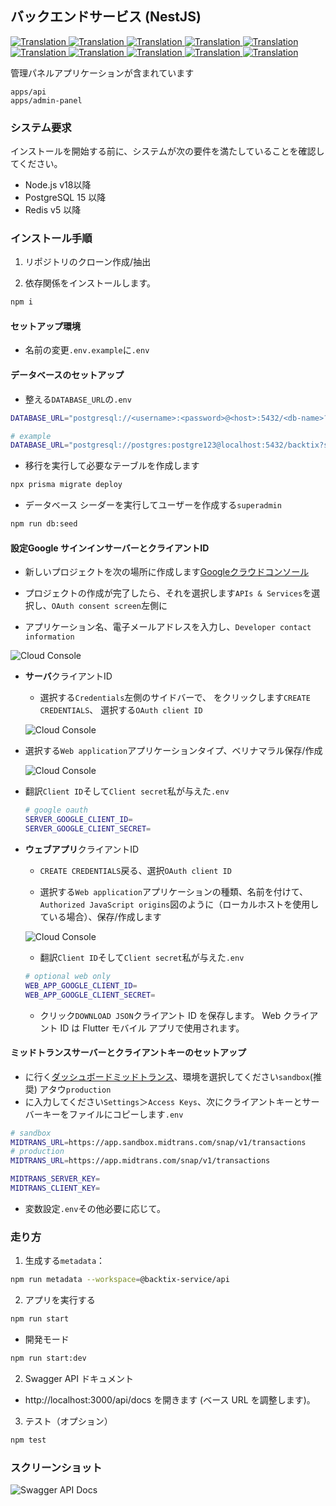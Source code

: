 ## バックエンドサービス (NestJS)

<a href="./api-service.md">
  <img alt="Translation" src="https://img.shields.io/badge/Bahasa_Indonesia-blue?style=for-the-badge&logo=googletranslate&logoColor=blue&labelColor=white">
</a>
<a href="./api-service.en.md">
  <img alt="Translation" src="https://img.shields.io/badge/English-blue?style=for-the-badge&logo=googletranslate&logoColor=blue&labelColor=white">
</a>
<a href="./api-service.zh-CN.md">
  <img alt="Translation" src="https://img.shields.io/badge/简体中文-blue?style=for-the-badge&logo=googletranslate&logoColor=blue&labelColor=white">
</a>
<a href="./api-service.ja.md">
  <img alt="Translation" src="https://img.shields.io/badge/日本語-blue?style=for-the-badge&logo=googletranslate&logoColor=blue&labelColor=white">
</a>
<a href="./api-service.ar.md">
  <img alt="Translation" src="https://img.shields.io/badge/Arabic_عربي-blue?style=for-the-badge&logo=googletranslate&logoColor=blue&labelColor=white">
</a>
<a href="./api-service.pt.md">
  <img alt="Translation" src="https://img.shields.io/badge/Português-blue?style=for-the-badge&logo=googletranslate&logoColor=blue&labelColor=white">
</a>
<a href="./api-service.es.md">
  <img alt="Translation" src="https://img.shields.io/badge/Español-blue?style=for-the-badge&logo=googletranslate&logoColor=blue&labelColor=white">
</a>
<a href="./api-service.fr.md">
  <img alt="Translation" src="https://img.shields.io/badge/Français-blue?style=for-the-badge&logo=googletranslate&logoColor=blue&labelColor=white">
</a>
<a href="./api-service.vi.md">
  <img alt="Translation" src="https://img.shields.io/badge/Tiếng_Việt-blue?style=for-the-badge&logo=googletranslate&logoColor=blue&labelColor=white">
</a>
<a href="./api-service.hi.md">
  <img alt="Translation" src="https://img.shields.io/badge/Hindi_हिंदी-blue?style=for-the-badge&logo=googletranslate&logoColor=blue&labelColor=white">
</a>

管理パネルアプリケーションが含まれています

    apps/api
    apps/admin-panel

### システム要求

インストールを開始する前に、システムが次の要件を満たしていることを確認してください。

-   Node.js v18以降
-   PostgreSQL 15 以降
-   Redis v5 以降

### インストール手順

1.  リポジトリのクローン作成/抽出

2.  依存関係をインストールします。

```bash
npm i
```

#### セットアップ環境

-   名前の変更`.env.example`に`.env`

#### データベースのセットアップ

-   整える`DATABASE_URL`の`.env`

```sh
DATABASE_URL="postgresql://<username>:<password>@<host>:5432/<db-name>?schema=public"

# example
DATABASE_URL="postgresql://postgres:postgre123@localhost:5432/backtix?schema=public"
```

-   移行を実行して必要なテーブルを作成します

```bash
npx prisma migrate deploy
```

-   データベース シーダーを実行してユーザーを作成する`superadmin`

```bash
npm run db:seed
```

#### 設定**Google サインイン**サーバーとクライアントID

-   新しいプロジェクトを次の場所に作成します[Googleクラウドコンソール](https://console.cloud.google.com/projectcreate)

-   プロジェクトの作成が完了したら、それを選択します`APIs & Services`を選択し、`OAuth consent screen`左側に

-   アプリケーション名、電子メールアドレスを入力し、`Developer contact information`

![Cloud Console](/assets/Screenshot_1.png)

-   **サーバ**クライアントID

    -   選択する`Credentials`左側のサイドバーで、 をクリックします`CREATE CREDENTIALS`、 選択する`OAuth client ID`

    ![Cloud Console](/assets/Screenshot_2.png)


-   選択する`Web application`アプリケーションタイプ、ベリナマラル保存/作成

    ![Cloud Console](/assets/Screenshot_3.png)

-   翻訳`Client ID`そして`Client secret`私が与えた`.env`

    ```sh
    # google oauth
    SERVER_GOOGLE_CLIENT_ID=
    SERVER_GOOGLE_CLIENT_SECRET=
    ```

-   **ウェブアプリ**クライアントID

    -   `CREATE CREDENTIALS`戻る、選択`OAuth client ID`

    -   選択する`Web application`アプリケーションの種類、名前を付けて、`Authorized JavaScript origins`図のように（ローカルホストを使用している場合）、保存/作成します

    ![Cloud Console](/assets/Screenshot_4.png)

    -   翻訳`Client ID`そして`Client secret`私が与えた`.env`

    ```sh
    # optional web only
    WEB_APP_GOOGLE_CLIENT_ID=
    WEB_APP_GOOGLE_CLIENT_SECRET=
    ```

    -   クリック`DOWNLOAD JSON`クライアント ID を保存します。 Web クライアント ID は Flutter モバイル アプリで使用されます。

#### ミッドトランスサーバーとクライアントキーのセットアップ

-   に行く[ダッシュボードミッドトランス](https://dashboard.midtrans.com/)、環境を選択してください`sandbox`(推奨) アタウ`production`
-   に入力してください`Settings`＞`Access Keys`、次にクライアントキーとサーバーキーをファイルにコピーします`.env`

```sh
# sandbox
MIDTRANS_URL=https://app.sandbox.midtrans.com/snap/v1/transactions
# production
MIDTRANS_URL=https://app.midtrans.com/snap/v1/transactions

MIDTRANS_SERVER_KEY=
MIDTRANS_CLIENT_KEY=
```

-   変数設定`.env`その他必要に応じて。

### 走り方

1.  生成する`metadata`：

```bash
npm run metadata --workspace=@backtix-service/api
```

2.  アプリを実行する

```bash
npm run start
```

-   開発モード

```bash
npm run start:dev
```

2.  Swagger API ドキュメント

-   http&#x3A;//localhost:3000/api/docs を開きます (ベース URL を調整します)。

3.  テスト（オプション）

```bash
npm test
```

### スクリーンショット

![Swagger API Docs](/assets/swagger.png)
